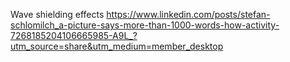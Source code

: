 Wave shielding effects
<https://www.linkedin.com/posts/stefan-schlomilch_a-picture-says-more-than-1000-words-how-activity-7268185204106665985-A9L_?utm_source=share&utm_medium=member_desktop>

